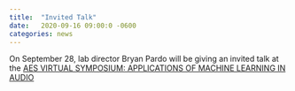 ```yaml
---
title:  "Invited Talk"
date:   2020-09-16 09:00:0 -0600
categories: news 
---
```

On September 28, lab director Bryan Pardo will be giving an invited talk at the [AES VIRTUAL SYMPOSIUM: APPLICATIONS OF MACHINE LEARNING IN AUDIO](https://www.aes.org/events/2020/learning/)

